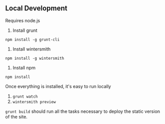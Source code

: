 ## Local Development

Requires node.js

1. Install grunt

  `npm install -g grunt-cli`

1. Install wintersmith

  `npm install -g wintersmith`

1. Install npm

  `npm install`

Once everything is installed, it's easy to run locally

1. `grunt watch`
1. `wintersmith preview`

`grunt build` should run all the tasks necessary to deploy the static version of the site.
